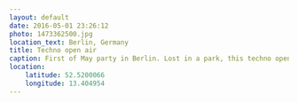 ```yaml
---
layout: default
date: 2016-05-01 23:26:12
photo: 1473362500.jpg
location_text: Berlin, Germany
title: Techno open air
caption: First of May party in Berlin. Lost in a park, this techno open air event was simply great!
location:
    latitude: 52.5200066
    longitude: 13.404954
---
```

